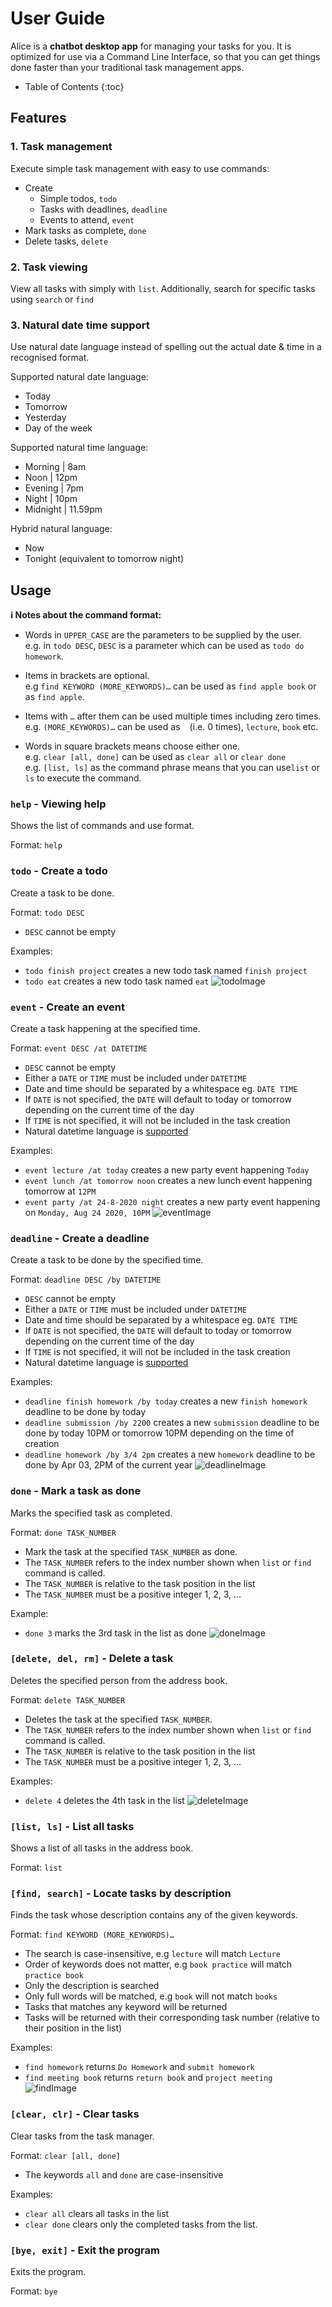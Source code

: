 # User Guide
Alice is a **chatbot desktop app** for managing your tasks for you.
It is optimized for use via a Command Line Interface, 
so that you can get things done faster than your traditional task management apps.

* Table of Contents
{:toc}

## Features 

### 1. Task management

Execute simple task management with easy to use commands:
* Create
    * Simple todos, `todo`
    * Tasks with deadlines, `deadline`
    * Events to attend, `event`
* Mark tasks as complete, `done`
* Delete tasks, `delete`

### 2. Task viewing
View all tasks with simply with `list`.
Additionally, search for specific tasks using `search` or `find`

### 3. Natural date time support
Use natural date language instead of spelling out the actual date & time in a recognised format.

Supported natural date language:
* Today
* Tomorrow
* Yesterday
* Day of the week

Supported natural time language:
* Morning | 8am
* Noon | 12pm
* Evening | 7pm
* Night | 10pm
* Midnight | 11.59pm

Hybrid natural language:
* Now
* Tonight (equivalent to tomorrow night)


## Usage


<div markdown="block" class="alert alert-info">

**:information_source: Notes about the command format:**<br>

* Words in `UPPER_CASE` are the parameters to be supplied by the user.<br>
  e.g. in `todo DESC`, `DESC` is a parameter which can be used as `todo do homework`.

* Items in brackets are optional.<br>
  e.g `find KEYWORD (MORE_KEYWORDS)…` can be used as `find apple book` or as `find apple`.

* Items with `…` after them can be used multiple times including zero times.<br>
  e.g. `(MORE_KEYWORDS)…` can be used as ` ` (i.e. 0 times), `lecture`, `book` etc.

* Words in square brackets means choose either one.<br>
  e.g. `clear [all, done]` can be used as `clear all` or `clear done`<br> 
  e.g. `[list, ls]` as the command phrase means that you can use`list` or `ls` to execute the command.
  
</div>


### `help` - Viewing help

Shows the list of commands and use format.

Format: `help`


### `todo` - Create a todo

Create a task to be done.

Format: `todo DESC`

* `DESC` cannot be empty

Examples:
* `todo finish project` creates a new todo task named `finish project`
* `todo eat` creates a new todo task named `eat`
![todoImage](./images/todo.png)


### `event` - Create an event

Create a task happening at the specified time.

Format: `event DESC /at DATETIME`

* `DESC` cannot be empty
* Either a `DATE` or `TIME` must be included under `DATETIME`
* Date and time should be separated by a whitespace eg. `DATE TIME`
* If `DATE` is not specified, the `DATE` will default to today or tomorrow depending on the current time of the day
* If `TIME` is not specified, it will not be included in the task creation
* Natural datetime language is [supported](#3-supports-natural-date-input)

Examples:
* `event lecture /at today` creates a new party event happening `Today`
* `event lunch /at tomorrow noon` creates a new lunch event happening tomorrow at `12PM`
* `event party /at 24-8-2020 night` creates a new party event happening on `Monday, Aug 24 2020, 10PM`
![eventImage](./images/event.png)


### `deadline` - Create a deadline

Create a task to be done by the specified time.

Format: `deadline DESC /by DATETIME`

* `DESC` cannot be empty
* Either a `DATE` or `TIME` must be included under `DATETIME`
* Date and time should be separated by a whitespace eg. `DATE TIME`
* If `DATE` is not specified, the `DATE` will default to today or tomorrow depending on the current time of the day
* If `TIME` is not specified, it will not be included in the task creation
* Natural datetime language is [supported](#3-supports-natural-date-input)

Examples:
* `deadline finish homework /by today` creates a new `finish homework` deadline to be done by today
* `deadline submission /by 2200` creates a new `submission` deadline to be done by today 10PM or tomorrow 10PM 
depending on the time of creation
* `deadline homework /by 3/4 2pm` creates a new `homework` deadline to be done by Apr 03, 2PM of the current year
![deadlineImage](./images/deadline.png)


### `done` - Mark a task as done

Marks the specified task as completed.

Format: `done TASK_NUMBER`

* Mark the task at the specified `TASK_NUMBER` as done.
* The `TASK_NUMBER` refers to the index number shown when `list` or `find` command is called. 
* The `TASK_NUMBER` is relative to the task position in the list
* The `TASK_NUMBER` must be a positive integer 1, 2, 3, ...

Example:
* `done 3` marks the 3rd task in the list as done
![doneImage](./images/done.png)


### `[delete, del, rm]` - Delete a task

Deletes the specified person from the address book.

Format: `delete TASK_NUMBER`

* Deletes the task at the specified `TASK_NUMBER`.
* The `TASK_NUMBER` refers to the index number shown when `list` or `find` command is called. 
* The `TASK_NUMBER` is relative to the task position in the list
* The `TASK_NUMBER` must be a positive integer 1, 2, 3, ...

Examples:
* `delete 4` deletes the 4th task in the list
![deleteImage](./images/delete.png)


### `[list, ls]` - List all tasks

Shows a list of all tasks in the address book.

Format: `list`


### `[find, search]` - Locate tasks by description

Finds the task whose description contains any of the given keywords.

Format: `find KEYWORD (MORE_KEYWORDS)…`

* The search is case-insensitive, e.g `lecture` will match `Lecture`
* Order of keywords does not matter, e.g `book practice` will match `practice book`
* Only the description is searched
* Only full words will be matched, e.g `book` will not match `books`
* Tasks that matches any keyword will be returned
* Tasks will be returned with their corresponding task number (relative to their position in the list)

Examples:
* `find homework` returns `Do Homework` and `submit homework`
* `find meeting book` returns `return book` and `project meeting`
![findImage](./images/find.png)


### `[clear, clr]` - Clear tasks

Clear tasks from the task manager.

Format: `clear [all, done]`

* The keywords `all` and `done` are case-insensitive

Examples:
* `clear all` clears all tasks in the list
* `clear done` clears only the completed tasks from the list.


### `[bye, exit]` - Exit the program

Exits the program.

Format: `bye`